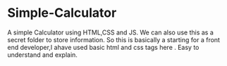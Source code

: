 # Simple-Calculator
A simple Calculator using HTML,CSS and JS. We can also use this as a secret folder to store information.
So this is basically a starting for a front end developer,I ahave used basic html and css tags here .
Easy to understand and explain.


